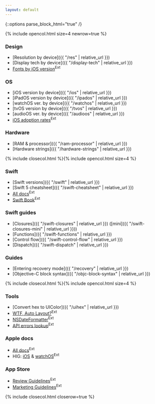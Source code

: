 ```yaml
---
layout: default
---
```

{::options parse_block_html="true" /}

{% include opencol.html size=4 newrow=true %}

### Design

* [Resolution by device]({{ "/res" | relative_url }})
* [Display tech by device]({{ "/display-tech" | relative_url }})
* [Fonts by iOS version](http://iosfonts.com/)<sup class="ext">Ext</sup>

### OS

* [iOS version by device]({{ "/ios" | relative_url }})
* [iPadOS version by device]({{ "/ipados" | relative_url }})
* [watchOS ver. by device]({{ "/watchos" | relative_url }})
* [tvOS version by device]({{ "/tvos" | relative_url }})
* [audioOS ver. by device]({{ "/audioos" | relative_url }})
* [iOS adoption rates](https://developer.apple.com/support/app-store/)<sup class="ext">Ext</sup>

### Hardware

* [RAM & processor]({{ "/ram-processor" | relative_url }})
* [Hardware strings]({{ "/hardware-strings" | relative_url }})

{% include closecol.html %}{% include opencol.html size=4 %}

### Swift

* [Swift versions]({{ "/swift" | relative_url }})
* [Swift 5 cheatsheet]({{ "/swift-cheatsheet" | relative_url }})
* [All docs](https://swift.org/documentation/)<sup class="ext">Ext</sup>
* [Swift Book](https://docs.swift.org/swift-book/)<sup class="ext">Ext</sup>

### Swift guides

* [Closures]({{ "/swift-closures" | relative_url }}) ([mini]({{ "/swift-closures-mini" | relative_url }}))
* [Functions]({{ "/swift-functions" | relative_url }})
* [Control flow]({{ "/swift-control-flow" | relative_url }})
* [Dispatch]({{ "/swift-dispatch" | relative_url }})

### Guides

* [Entering recovery mode]({{ "/recovery" | relative_url }})
* [Objective-C block syntax]({{ "/objc-block-syntax" | relative_url }})

{% include closecol.html %}{% include opencol.html size=4 %}

### Tools

* [Convert hex to UIColor]({{ "/uihex" | relative_url }})
* [WTF, Auto Layout?](https://www.wtfautolayout.com/)<sup class="ext">Ext</sup>
* [NSDateFormatter](http://nsdateformatter.com/)<sup class="ext">Ext</sup>
* [API errors lookup](https://osstatus.com)<sup class="ext">Ext</sup>

### Apple docs

* [All docs](https://developer.apple.com/documentation/)<sup class="ext">Ext</sup>
* HIG: [iOS](https://developer.apple.com/ios/human-interface-guidelines/overview/themes/) & [watchOS](https://developer.apple.com/watchos/human-interface-guidelines/overview/themes/)<sup class="ext">Ext</sup>

### App Store

* [Review Guidelines](https://developer.apple.com/app-store/review/guidelines/)<sup class="ext">Ext</sup>
* [Marketing Guidelines](https://developer.apple.com/app-store/marketing/guidelines/)<sup class="ext">Ext</sup>

{% include closecol.html closerow=true %}
